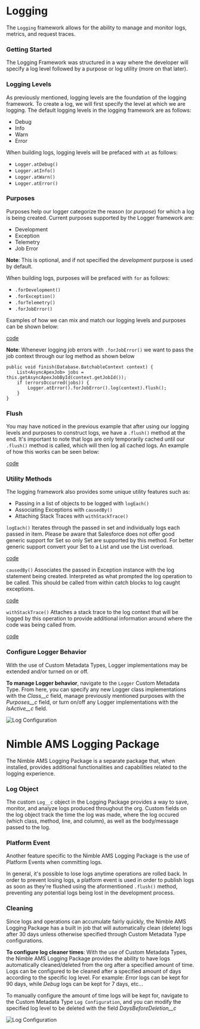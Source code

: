 # Logging

The `Logging` framework allows for the ability to manage and monitor logs, metrics, and request traces.

### Getting Started
The Logging Framework was structured in a way where the developer will specify a log level followed by a purpose or log utility (more on that later).

### Logging Levels
As previously mentioned, logging levels are the foundation of the logging framework. To create a log, we will first specify the level at which we are logging. The default logging levels in the logging framework are as follows:
* Debug
* Info
* Warn
* Error

When building logs, logging levels will be prefaced with `at` as follows:
* `Logger.atDebug()`
* `Logger.atInfo()`
* `Logger.atWarn()`
* `Logger.atError()`

### Purposes
Purposes help our logger categorize the reason (or _purpose_) for which a log is being created. Current purposes supported by the Logger framework are:
* Development
* Exception
* Telemetry
* Job Error

**Note**: This is optional, and if not specified the _development_ purpose is used by default.

When building logs, purposes will be prefaced with `for` as follows:
* `.forDevelopment()`
* `.forException()`
* `.forTelemetry()`
* `.forJobError()`

Examples of how we can mix and match our logging levels and purposes can be shown below:

[code](../../../samples/logging/LoggerCodeSamples.cls ':include :type=code apex :fragment=purpose-examples')

**Note**: Whenever logging job errors with `.forJobError()` we want to pass the job context through our log method as shown below

```apex
public void finish(Database.BatchableContext context) {
    List<AsyncApexJob> jobs = this.getAsyncApexJobById(context.getJobId());
    if (errorsOccurred(jobs)) {
        Logger.atError().forJobError().log(context).flush();
    }
}
```

### Flush
You may have noticed in the previous example that after using our logging levels and purposes to construct logs, we have a `.flush()` method at the end. It's important to note that logs are only temporarily cached until our `.flush()` method is called, which will then log all cached logs. An example of how this works can be seen below:

[code](../../../samples/logging/LoggerCodeSamples.cls ':include :type=code apex :fragment=flush-example')

### Utility Methods
The logging framework also provides some unique utility features such as:
* Passing in a list of objects to be logged with `logEach()`
* Associating Exceptions with `causedBy()`
* Attaching Stack Traces with `withStackTrace()`

`logEach()` Iterates through the passed in set and individually logs each passed in item. Please be aware that Salesforce does not offer good generic support for Set<Object> so only Set<String> are supported by this method. For better generic support convert your Set to a List and use the List<Object> overload.

[code](../../../samples/logging/LoggerCodeSamples.cls ':include :type=code apex :fragment=log-each')

`causedBy()` Associates the passed in Exception instance with the log statement being created. Interpreted as what prompted the log operation to be called. This should be called from within catch blocks to log caught exceptions.

[code](../../../samples/logging/LoggerCodeSamples.cls ':include :type=code apex :fragment=caused-by')

`withStackTrace()` Attaches a stack trace to the log context that will be logged by this operation to provide additional information around where the code was being called from.

[code](../../../samples/logging/LoggerCodeSamples.cls ':include :type=code apex :fragment=stack-trace')

### Configure Logger Behavior
With the use of Custom Metadata Types, Logger implementations may be extended and/or turned on or off.

**To manage Logger behavior**, navigate to the `Logger` Custom Metadata Type. From here, you can specify any new Logger class implementations with the *Class__c* field, manage previously mentioned purposes with the *Purposes__c* field, or turn on/off any Logger implementations with the *IsActive__c* field.

![Log Configuration](/assets/logger.png)

# Nimble AMS Logging Package
The Nimble AMS Logging Package is a separate package that, when installed, provides additional functionalities and capabilities related to the logging experience.

### Log Object
The custom `Log__c` object in the Logging Package provides a way to save, monitor, and analyze logs produced throughout the org. Custom fields on the log object track the time the log was made, where the log occured (which class, method, line, and column), as well as the body/message passed to the log.

### Platform Event
Another feature specific to the Nimble AMS Logging Package is the use of Platform Events when committing logs.

In general, it's possible to lose logs anytime operations are rolled back. In order to prevent losing logs, a platform event is used in order to publish logs as soon as they're flushed using the aformentioned `.flush()` method, preventing any potential logs being lost in the development process.

### Cleaning
Since logs and operations can accumulate fairly quickly, the Nimble AMS Logging Package has a built in job that will automatically clean (delete) logs after 30 days unless otherwise specified through Custom Metadata Type configurations.

**To configure log cleaner times**: With the use of Custom Metadata Types, the Nimble AMS Logging Package provides the ability to have logs automatically cleaned/deleted from the org after a specified amount of time. Logs can be configured to be cleaned after a specified amount of days according to the specific log level. For example: *Error* logs can be kept for 90 days, while *Debug* logs can be kept for 7 days, etc...

To manually configure the amount of time logs will be kept for, navigate to the Custom Metadata Type `Log Configuration`, and you can modify the specified log level to be deleted with the field *DaysBeforeDeletion__c*

![Log Configuration](/assets/log_configurations.PNG)
